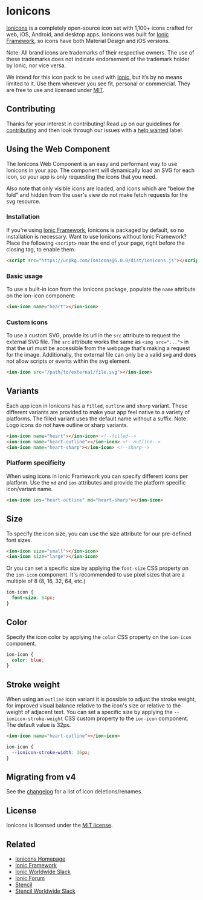 # Ionicons

[Ionicons](http://ionicons.com/) is a completely open-source icon set with 1,100+ icons crafted for web, iOS, Android,
and desktop apps. Ionicons was built for [Ionic Framework](https://ionicframework.com/), so icons have both Material
Design and iOS versions.

Note: All brand icons are trademarks of their respective owners. The use of these trademarks does not indicate
endorsement of the trademark holder by Ionic, nor vice versa.

We intend for this icon pack to be used with [Ionic](http://ionicframework.com/), but it’s by no means limited to it.
Use them wherever you see fit, personal or commercial. They are free to use and licensed
under [MIT](http://opensource.org/licenses/MIT).

## Contributing

Thanks for your interest in contributing! Read up on our guidelines for
[contributing](https://github.com/ionic-team/ionicons/blob/master/.github/CONTRIBUTING.md)
and then look through our issues with
a [help wanted](https://github.com/ionic-team/ionicons/issues?q=is%3Aopen+is%3Aissue+label%3A%22help+wanted%22)
label.

## Using the Web Component

The Ionicons Web Component is an easy and performant way to use Ionicons in your app. The component will dynamically
load an SVG for each icon, so your app is only requesting the icons that you need.

Also note that only visible icons are loaded, and icons which are "below the fold" and hidden from the user's view do
not make fetch requests for the svg resource.

### Installation

If you're using [Ionic Framework](https://ionicframework.com/), Ionicons is packaged by default, so no installation is
necessary. Want to use Ionicons without Ionic Framework? Place the following `<script>` near the end of your page, right
before the closing </body> tag, to enable them.

```html
<script src="https://unpkg.com/ionicons@5.0.0/dist/ionicons.js"></script>
```

### Basic usage

To use a built-in icon from the Ionicons package, populate the `name` attribute on the ion-icon component:

```html
<ion-icon name="heart"></ion-icon>
```

### Custom icons

To use a custom SVG, provide its url in the `src` attribute to request the external SVG file. The `src` attribute works
the same as `<img src="...">` in that the url must be accessible from the webpage that's making a request for the image.
Additionally, the external file can only be a valid svg and does not allow scripts or events within the svg element.

```html
<ion-icon src="/path/to/external/file.svg"></ion-icon>
```

## Variants

Each app icon in Ionicons has a `filled`, `outline` and `sharp` variant. These different variants are provided to make
your app feel native to a variety of platforms. The filled variant uses the default name without a suffix. Note: Logo
icons do not have outline or sharp variants.

```html
<ion-icon name="heart"></ion-icon> <!--filled-->
<ion-icon name="heart-outline"></ion-icon> <!--outline-->
<ion-icon name="heart-sharp"></ion-icon> <!--sharp-->
```

### Platform specificity

When using icons in Ionic Framework you can specify different icons per platform. Use the `md` and `ios` attributes and
provide the platform specific icon/variant name.

```html
<ion-icon ios="heart-outline" md="heart-sharp"></ion-icon>
```

## Size

To specify the icon size, you can use the size attribute for our pre-defined font sizes.

```html
<ion-icon size="small"></ion-icon>
<ion-icon size="large"></ion-icon>
```

Or you can set a specific size by applying the `font-size` CSS property on the `ion-icon` component. It's recommended to
use pixel sizes that are a multiple of 8 (8, 16, 32, 64, etc.)

```css
ion-icon {
  font-size: 64px;
}
```

## Color

Specify the icon color by applying the `color` CSS property on the `ion-icon` component.

```css
ion-icon {
  color: blue;
}
```

## Stroke weight

When using an `outline` icon variant it is possible to adjust the stroke weight, for improved visual balance relative to
the icon's size or relative to the weight of adjacent text. You can set a specific size by applying
the `--ionicon-stroke-weight` CSS custom property to the `ion-icon` component. The default value is 32px.

```html
<ion-icon name="heart-outline"></ion-icon>
```

```css
ion-icon {
  --ionicon-stroke-width: 16px;
}
```

## Migrating from v4

See the [changelog](https://github.com/ionic-team/ionicons/blob/master/CHANGELOG.md#500-2020-01-15) for a list of icon
deletions/renames.

## License

Ionicons is licensed under the [MIT license](http://opensource.org/licenses/MIT).

## Related

* [Ionicons Homepage](http://ionicons.com/)
* [Ionic Framework](https://ionicframework.com/)
* [Ionic Worldwide Slack](http://ionicworldwide.herokuapp.com/)
* [Ionic Forum](https://forum.ionicframework.com/)
* [Stencil](https://stenciljs.com/)
* [Stencil Worldwide Slack](https://stencil-worldwide.slack.com)
